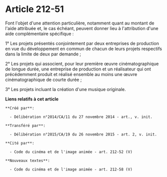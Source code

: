 # Article 212-51

Font l'objet d'une attention particulière, notamment quant au montant de l'aide attribuée et, le cas échéant, peuvent donner
lieu à l'attribution d'une aide complémentaire spécifique : 

1° Les projets présentés conjointement par deux entreprises de production en vue du développement en commun de chacun de
leurs projets respectifs dans la limite de deux par demande ; 

2° Les projets qui associent, pour leur première œuvre cinématographique de longue durée, une entreprise de production et un
réalisateur qui ont précédemment produit et réalisé ensemble au moins une œuvre cinématographique de courte durée ; 

3° Les projets incluant la création d'une musique originale.

**Liens relatifs à cet article**

	**Créé par**:

	  - Délibération n°2014/CA/11 du 27 novembre 2014 - art., v. init.

	**Transféré par**:

	  - Délibération n°2015/CA/19 du 26 novembre 2015 - art. 2, v. init.

	**Cité par**:

	  - Code du cinéma et de l'image animée - art. 212-52 (V)

	**Nouveaux textes**:

	  - Code du cinéma et de l'image animée - art. 212-58 (V)
